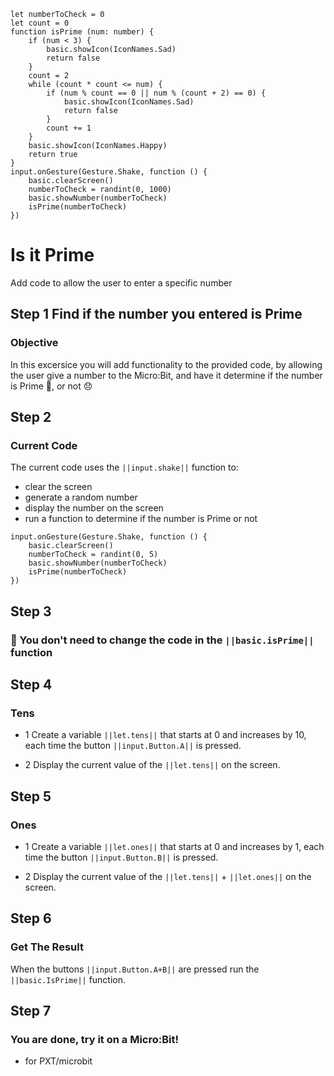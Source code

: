 ```template
let numberToCheck = 0
let count = 0
function isPrime (num: number) {
    if (num < 3) {
        basic.showIcon(IconNames.Sad)
        return false
    }
    count = 2
    while (count * count <= num) {
        if (num % count == 0 || num % (count + 2) == 0) {
            basic.showIcon(IconNames.Sad)
            return false
        }
        count += 1
    }
    basic.showIcon(IconNames.Happy)
    return true
}
input.onGesture(Gesture.Shake, function () {
    basic.clearScreen()
    numberToCheck = randint(0, 1000)
    basic.showNumber(numberToCheck)
    isPrime(numberToCheck)
})
```

# Is it Prime
Add code to allow the user to enter a specific number

## Step 1 Find if the number you entered is Prime
### Objective
In this excersice you will add functionality to the provided code, by allowing the user give a number to the Micro:Bit, and have it determine if the number is Prime 🙂, or not 😞

## Step 2
### Current Code
The current code uses the ``||input.shake||`` function to:
- clear the screen
- generate a random number
- display the number on the screen
- run a function to determine if the number is Prime or not
 
```blocks
input.onGesture(Gesture.Shake, function () {
    basic.clearScreen()
    numberToCheck = randint(0, 5)
    basic.showNumber(numberToCheck)
    isPrime(numberToCheck)
})
```

## Step 3
### 🙂 You don't need to change the code in the ``||basic.isPrime||`` function

## Step 4
### Tens
- 1  Create a variable ``||let.tens||`` that starts at 0 and increases by 10, each time the button ``||input.Button.A||`` is pressed.

- 2 Display the current value of the ``||let.tens||`` on the screen.

 
## Step 5
### Ones
- 1 Create a variable ``||let.ones||`` that starts at 0 and increases by 1, each time the button ``||input.Button.B||`` is pressed.

- 2 Display the current value of the ``||let.tens||`` + ``||let.ones||`` on the screen. 
 
 
## Step 6
### Get The Result
When the buttons ``||input.Button.A+B||`` are pressed run the ``||basic.IsPrime||`` function. 
 
## Step 7
### You are done, try it on a Micro:Bit!

* for PXT/microbit
<script src="https://makecode.com/gh-pages-embed.js"></script><script>makeCodeRender("{{ site.makecode.home_url }}", "{{ site.github.owner_name }}/{{ site.github.repository_name }}");</script>
